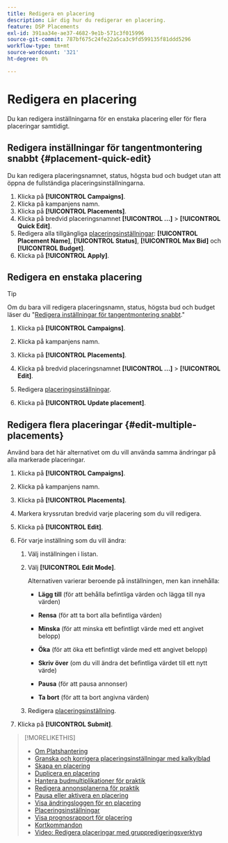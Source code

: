 ```yaml
---
title: Redigera en placering
description: Lär dig hur du redigerar en placering.
feature: DSP Placements
exl-id: 391aa34e-ae37-4682-9e1b-571c3f015996
source-git-commit: 787bf675c24fe22a5ca3c9fd599135f81ddd5296
workflow-type: tm+mt
source-wordcount: '321'
ht-degree: 0%

---
```


# Redigera en placering

Du kan redigera inställningarna för en enstaka placering eller för flera placeringar samtidigt.

<!-- Some placements don't have this option. Clarify which placement types aren't eligible -- is it PG placements, or all placements using private inventory? And anything else? -->

## Redigera inställningar för tangentmontering snabbt {#placement-quick-edit}

<!-- Some placements don't have this option. Clarify which placement types aren't eligible -- is it PG placements, or all placements using private inventory? And anything else? -->

Du kan redigera placeringsnamnet, status, högsta bud och budget utan att öppna de fullständiga placeringsinställningarna.

1. Klicka på **[!UICONTROL Campaigns]**.
1. Klicka på kampanjens namn.
1. Klicka på **[!UICONTROL Placements]**.
1. Klicka på bredvid placeringsnamnet  **[!UICONTROL ...]** > **[!UICONTROL Quick Edit]**.
1. Redigera alla tillgängliga [placeringsinställningar](placement-settings.md):  **[!UICONTROL Placement Name]**, **[!UICONTROL Status]**, **[!UICONTROL Max Bid]** och **[!UICONTROL Budget]**.
1. Klicka på **[!UICONTROL Apply]**.

## Redigera en enstaka placering

>[!TIP]
>
> Om du bara vill redigera placeringsnamn, status, högsta bud och budget läser du &quot;[Redigera inställningar för tangentmontering snabbt](#placement-quick-edit).&quot;

1. Klicka på **[!UICONTROL Campaigns]**.

1. Klicka på kampanjens namn.

1. Klicka på **[!UICONTROL Placements]**.

1. Klicka på bredvid placeringsnamnet  **[!UICONTROL ...]** > **[!UICONTROL Edit]**.

1. Redigera [placeringsinställningar](placement-settings.md).

1. Klicka på **[!UICONTROL Update placement]**.

## Redigera flera placeringar {#edit-multiple-placements}

Använd bara det här alternativet om du vill använda samma ändringar på alla markerade placeringar.

1. Klicka på **[!UICONTROL Campaigns]**.

1. Klicka på kampanjens namn.

1. Klicka på **[!UICONTROL Placements]**.

1. Markera kryssrutan bredvid varje placering som du vill redigera.

1. Klicka på **[!UICONTROL Edit]**.

1. För varje inställning som du vill ändra:

   1. Välj inställningen i listan.

   1. Välj **[!UICONTROL Edit Mode]**.

      Alternativen varierar beroende på inställningen, men kan innehålla:

      * **Lägg till** (för att behålla befintliga värden och lägga till nya värden)

      * **Rensa** (för att ta bort alla befintliga värden)

      * **Minska** (för att minska ett befintligt värde med ett angivet belopp)

      * **Öka** (för att öka ett befintligt värde med ett angivet belopp)

      * **Skriv över** (om du vill ändra det befintliga värdet till ett nytt värde)

      * **Pausa** (för att pausa annonser)

      * **Ta bort** (för att ta bort angivna värden)

   1. Redigera [placeringsinställning](placement-settings.md).

1. Klicka på **[!UICONTROL Submit]**.

>[!MORELIKETHIS]
>
>* [Om Platshantering](placement-about.md)
>* [Granska och korrigera placeringsinställningar med kalkylblad](placement-qa.md)
>* [Skapa en placering](placement-create.md)
>* [Duplicera en placering](placement-duplicate.md)
>* [Hantera budmultiplikationer för praktik](placement-manage-bid-multipliers.md)
>* [Redigera annonsplanerna för praktik](placement-edit-ad-schedule.md)
>* [Pausa eller aktivera en placering](placement-pause-activate.md)
>* [Visa ändringsloggen för en placering](placement-change-log.md)
>* [Placeringsinställningar](placement-settings.md)
>* [Visa prognosrapport för placering](/help/dsp/campaign-management/reports/placement-forecast.md)
>* [Kortkommandon](/help/dsp/campaign-management/reports/keyboard-shortcuts.md)
>* [Video: Redigera placeringar med gruppredigeringsverktyg](https://experienceleague.adobe.com/docs/advertising-learn/tutorials/dsp/bulk-edit-placement-tools.html)

